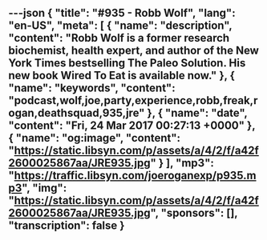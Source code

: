 ---json
{
  "title": "#935 - Robb Wolf",
  "lang": "en-US",
  "meta": [
    {
      "name": "description",
      "content": "Robb Wolf is a former research biochemist, health expert, and author of the New York Times bestselling The Paleo Solution. His new book Wired To Eat is available now."
    },
    {
      "name": "keywords",
      "content": "podcast,wolf,joe,party,experience,robb,freak,rogan,deathsquad,935,jre"
    },
    {
      "name": "date",
      "content": "Fri, 24 Mar 2017 00:27:13 +0000"
    },
    {
      "name": "og:image",
      "content": "https://static.libsyn.com/p/assets/a/4/2/f/a42f2600025867aa/JRE935.jpg"
    }
  ],
  "mp3": "https://traffic.libsyn.com/joeroganexp/p935.mp3",
  "img": "https://static.libsyn.com/p/assets/a/4/2/f/a42f2600025867aa/JRE935.jpg",
  "sponsors": [],
  "transcription": false
}
---
<episode-header />

<timemark seconds="0" />

<transcribe-call-to-action />

<episode-footer />